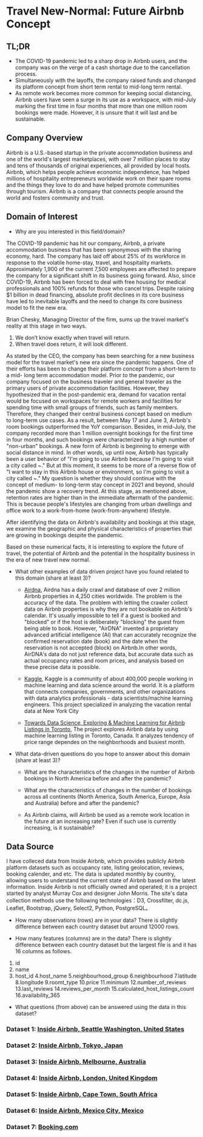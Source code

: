 # Travel New-Normal: Future Airbnb Concept

## TL;DR
- The COVID-19 pandemic led to a sharp drop in Airbnb users, and the company was on the verge of a cash shortage due to the cancellation process.
- Simultaneously with the layoffs, the company raised funds and changed its platform concept from short term rental to mid-long term rental.
- As remote work becomes more common for keeping social distancing, Airbnb users have seen a surge in its use as a workspace, with mid-July marking the first time in four months that more than one million room bookings were made. However, it is unsure that it will last and be sustainable.

## Company Overview
Airbnb is a U.S.-based startup in the private accommodation business and one of the world's largest marketplaces, with over 7 million places to stay and tens of thousands of original experiences, all provided by local hosts. Airbnb, which helps people achieve economic independence, has helped millions of hospitality entrepreneurs worldwide work on their spare rooms and the things they love to do and have helped promote communities through tourism. Airbnb is a company that connects people around the world and fosters community and trust.

## Domain of Interest
- Why are you interested in this field/domain?

The COVID-19 pandemic has hit our company, Airbnb, a private accommodation business that has been synonymous with the sharing economy, hard. The company has laid off about 25% of its workforce in response to the volatile home-stay, travel, and hospitality markets. Approximately 1,900 of the current 7,500 employees are affected to prepare the company for a significant shift in its business going forward. Also, since COVID-19, Airbnb has been forced to deal with free housing for medical professionals and 100% refunds for those who cancel trips. Despite raising $1 billion in dead financing, absolute profit declines in its core business have led to inevitable layoffs and the need to change its core business model to fit the new era.

Brian Chesky, Managing Director of the firm, sums up the travel market's reality at this stage in two ways.

1. We don’t know exactly when travel will return.
2. When travel does return, it will look different. 

As stated by the CEO, the company has been searching for a new business model for the travel market's new era since the pandemic happens. One of their efforts has been to change their platform concept from a short-term to a mid- long term accommodation model. Prior to the pandemic, our company focused on the business traveler and general traveler as the primary users of private accommodation facilities. However, they hypothesized that in the post-pandemic era, demand for vacation rental would be focused on workspaces for remote workers and facilities for spending time with small groups of friends, such as family members. Therefore, they changed their central business concept based on medium to long-term use cases. As a result, between May 17 and June 3, Airbnb's room bookings outperformed the YoY comparison. Besides, in mid-July, the company recorded more than 1 million overnight bookings for the first time in four months, and such bookings were characterized by a high number of "non-urban" bookings. A new form of Airbnb is beginning to emerge with social distance in mind. In other words, up until now, Airbnb has typically been a user behavior of "I'm going to use Airbnb because I'm going to visit a city called ~." But at this moment, it seems to be more of a reverse flow of "I want to stay in this Airbnb house or environment, so I'm going to visit a city called ~." 
My question is whether they should continue with the concept of medium- to long-term stay concept in 2021 and beyond, should the pandemic show a recovery trend. At this stage, as mentioned above, retention rates are higher than in the immediate aftermath of the pandemic. This is because people's lifestyles are changing from urban dwellings and office work to a work-from-home (work-from-anywhere) lifestyle. 

After identifying the data on Airbnb's availability and bookings at this stage, we examine the geographic and physical characteristics of properties that are growing in bookings despite the pandemic.

Based on these numerical facts, it is interesting to explore the future of travel, the potential of Airbnb and the potential in the hospitality business in the era of new travel new normal.


- What other examples of data driven project have you found related to this domain (share at least 3)?
  - [Airdna](https://www.airdna.co/), Airdna has a daily crawl and database of over 2 million Airbnb properties in 4,250 cities worldwide. The problem is the accuracy of the data. The problem with letting the crawler collect data on Airbnb properties is why they are not bookable on Airbnb's calendar. It's usually impossible to tell if a guest is booked and "blocked" or if the host is deliberately "blocking" the guest from being able to book. However, "AirDNA" invented a proprietary advanced artificial intelligence (AI) that can accurately recognize the confirmed reservation date (book) and the date when the reservation is not accepted (block) on Airbnb.In other words, AirDNA's data do not just reference data, but accurate data such as actual occupancy rates and room prices, and analysis based on these precise data is possible.
  
  - [Kaggle](https://www.kaggle.com/dgomonov/new-york-city-airbnb-open-data), Kaggle is a community of about 400,000 people working in machine learning and data science around the world. It is a platform that connects companies, governments, and other organizations with data analytics professionals - data scientists/machine learning engineers. This project specialized in analyzing the vacation rental data at New York City
  
  - [Towards Data Science, Exploring & Machine Learning for Airbnb Listings in Toronto](https://towardsdatascience.com/exploring-machine-learning-for-airbnb-listings-in-toronto-efdbdeba2644), The project explores Airbnb data by using machine learning listing in Toronto, Canada. It analyzes tendency of price range dependes on the neighborhoods and busiest month. 


- What data-driven questions do you hope to answer about this domain (share at least 3)?
  
    - What are the characteristics of the changes in the number of Airbnb bookings in North America before and after the pandemic?
  
    - What are the characteristics of changes in the number of bookings across all continents (North America, South America, Europe, Asia and Australia) before and after the pandemic?
  
    - As Airbnb claims, will Airbnb be used as a remote work location in the future at an increasing rate? Even if such use is currently increasing, is it sustainable?
    
    

## Data Source
I have colleced data from Inside Airbnb, which provides publicly Airbnb platform datasets such as occupancy rate, listing geolocation, reviews, booking calender, and etc.
The data is updated monthly by country, allowing users to understand the current state of Airbnb based on the latest information. Inside Airbnb is not officially owned and operated; it is a project started by analyst Murray Cox and designer John Morris. The site's data collection methods use the following technologies：D3, Crossfilter, dc.js, Leaflet, Bootstrap, jQuery, Select2, Python, PostgreSQL。

- How many observations (rows) are in your data?
There is slightly difference between each country dataset but around 12000 rows.

- How many features (columns) are in the data?
There is slightly difference between each country dataset but the largest file is <lisgints> and it has 16 columns as follows.

1. id
2. name
3. host_id
4.host_name
5.neighbourhood_group
6.neighbourhood
7.latitude
8.longitude
9.roomt_type
10.price
11.minimum
12.number_of_reviews
13.last_reviews
14.reviews_per_month
15.calculated_host_listings_count
16.availability_365


- What questions (from above) can be answered using the data in this dataset?


### Dataset 1: [Inside Airbnb, Seattle Washington, United States](http://insideairbnb.com/seattle/)
### Dataset 2: [Inside Airbnb, Tokyo, Japan](http://insideairbnb.com/tokyo/)
### Dataset 3: [Inside Airbnb, Melbourne, Australia](http://insideairbnb.com/)
### Dataset 4: [Inside Airbnb, London, United Kingdom](http://insideairbnb.com/london/)
### Dataset 5: [Inside Airbnb, Cape Town, South Africa](http://insideairbnb.com/cape-town/)
### Dataset 6: [Inside Airbnb, Mexico City, Mexico](http://insideairbnb.com/mexico-city/)
### Dataset 7: [Booking.com](https://developers.booking.com/api/commercial/index.html?version=2.3&page_url=possible-values)